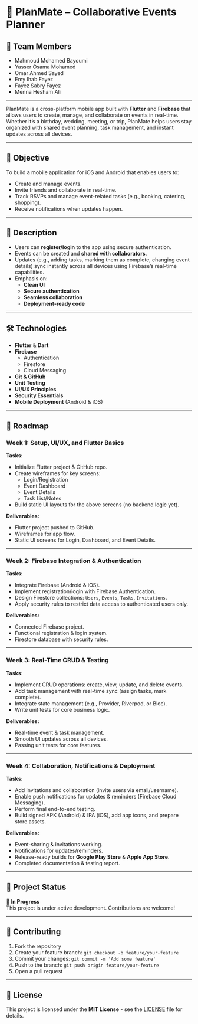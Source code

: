 # 📱 PlanMate – Collaborative Events Planner

## 👥 Team Members
- Mahmoud Mohamed Bayoumi  
- Yasser Osama Mohamed  
- Omar Ahmed Sayed  
- Emy Ihab Fayez  
- Fayez Sabry Fayez  
- Menna Hesham Ali  

---

PlanMate is a cross-platform mobile app built with **Flutter** and **Firebase** that allows users to create, manage, and collaborate on events in real-time. Whether it’s a birthday, wedding, meeting, or trip, PlanMate helps users stay organized with shared event planning, task management, and instant updates across all devices.

---

## 🚀 Objective
To build a mobile application for iOS and Android that enables users to:
- Create and manage events.
- Invite friends and collaborate in real-time.
- Track RSVPs and manage event-related tasks (e.g., booking, catering, shopping).
- Receive notifications when updates happen.

---

## 📝 Description
- Users can **register/login** to the app using secure authentication.
- Events can be created and **shared with collaborators**.
- Updates (e.g., adding tasks, marking them as complete, changing event details) sync instantly across all devices using Firebase’s real-time capabilities.
- Emphasis on:
  - **Clean UI**
  - **Secure authentication**
  - **Seamless collaboration**
  - **Deployment-ready code**

---

## 🛠️ Technologies
- **Flutter** & **Dart**
- **Firebase**
  - Authentication
  - Firestore
  - Cloud Messaging
- **Git & GitHub**
- **Unit Testing**
- **UI/UX Principles**
- **Security Essentials**
- **Mobile Deployment** (Android & iOS)

---

## 📅 Roadmap

### Week 1: Setup, UI/UX, and Flutter Basics
**Tasks:**
- Initialize Flutter project & GitHub repo.
- Create wireframes for key screens:
  - Login/Registration
  - Event Dashboard
  - Event Details
  - Task List/Notes
- Build static UI layouts for the above screens (no backend logic yet).

**Deliverables:**
- Flutter project pushed to GitHub.
- Wireframes for app flow.
- Static UI screens for Login, Dashboard, and Event Details.

---

### Week 2: Firebase Integration & Authentication
**Tasks:**
- Integrate Firebase (Android & iOS).
- Implement registration/login with Firebase Authentication.
- Design Firestore collections: `Users`, `Events`, `Tasks`, `Invitations`.
- Apply security rules to restrict data access to authenticated users only.

**Deliverables:**
- Connected Firebase project.
- Functional registration & login system.
- Firestore database with security rules.

---

### Week 3: Real-Time CRUD & Testing
**Tasks:**
- Implement CRUD operations: create, view, update, and delete events.
- Add task management with real-time sync (assign tasks, mark complete).
- Integrate state management (e.g., Provider, Riverpod, or Bloc).
- Write unit tests for core business logic.

**Deliverables:**
- Real-time event & task management.
- Smooth UI updates across all devices.
- Passing unit tests for core features.

---

### Week 4: Collaboration, Notifications & Deployment
**Tasks:**
- Add invitations and collaboration (invite users via email/username).
- Enable push notifications for updates & reminders (Firebase Cloud Messaging).
- Perform final end-to-end testing.
- Build signed APK (Android) & IPA (iOS), add app icons, and prepare store assets.

**Deliverables:**
- Event-sharing & invitations working.
- Notifications for updates/reminders.
- Release-ready builds for **Google Play Store** & **Apple App Store**.
- Completed documentation & testing report.

---

## 📂 Project Status
🚧 **In Progress**  
This project is under active development. Contributions are welcome!

---

## 🤝 Contributing
1. Fork the repository  
2. Create your feature branch: `git checkout -b feature/your-feature`  
3. Commit your changes: `git commit -m 'Add some feature'`  
4. Push to the branch: `git push origin feature/your-feature`  
5. Open a pull request  

---

## 📜 License
This project is licensed under the **MIT License** - see the [LICENSE](LICENSE) file for details.
